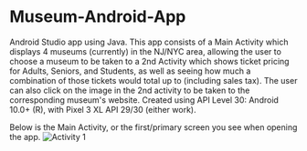 # Museum-Android-App
Android Studio app using Java. This app consists of a Main Activity which displays 4 museums (currently) in the NJ/NYC area, allowing the user to choose a museum to be taken to a 2nd Activity which shows ticket pricing for Adults, Seniors, and Students, as well as seeing how much a combination of those tickets would total up to (including sales tax). The user can also click on the image in the 2nd activity to be taken to the corresponding museum's website.
Created using API Level 30: Android 10.0+ (R), with Pixel 3 XL API 29/30 (either work).

Below is the Main Activity, or the first/primary screen you see when opening the app.
![Activity 1](https://user-images.githubusercontent.com/68719173/101698516-99a8d600-3a47-11eb-8fbc-fac096f8f427.PNG)
  
